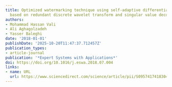 ```yaml
---
title: Optimized watermarking technique using self-adaptive differential evolution
  based on redundant discrete wavelet transform and singular value decomposition
authors:
- Mohammad Hassan Vali
- Ali Aghagolzadeh
- Yasser Baleghi
date: '2018-01-01'
publishDate: '2025-10-20T11:47:37.712457Z'
publication_types:
- article-journal
publication: '*Expert Systems with Applications*'
doi: https://doi.org/10.1016/j.eswa.2018.07.004
links:
- name: URL
  url: https://www.sciencedirect.com/science/article/pii/S0957417418304196
---
```

